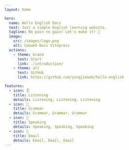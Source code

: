 ```yaml
---
layout: home

hero:
  name: Hello English Docs
  text: Just a simple English learning website.
  tagline: No pain no gain! Let's make it! 🚀
  image:
    src: /images/logo.png
    alt: Cobweb Docs Vitepress
  actions:
    - theme: brand
      text: Start
      link: ./introduction/
    - theme: alt
      text: GitHub
      link: https://github.com/yingjieweb/hello-english

features:
  - icon: 👂
    title: Listening
    details: Listening, Listening, Listening
  - icon: 📖
    title: Grammar
    details: Grammar, Grammar, Grammar
  - icon: 💬
    title: Speaking
    details: Speaking, Speaking, Speaking
  - icon: 📧
    title: Email
    details: Email, Email, Email
---
```


<style>
  :root {
    --vp-home-hero-name-color: transparent;
    --vp-home-hero-name-background: -webkit-linear-gradient(120deg, #bd34fe, #41d1ff);
  }
</style>
